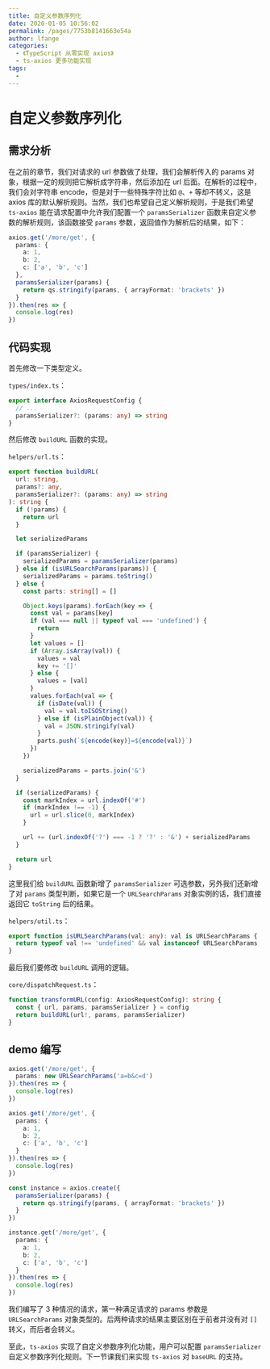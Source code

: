 ```yaml
---
title: 自定义参数序列化
date: 2020-01-05 10:56:02
permalink: /pages/7753b8141663e54a
author: lfange
categories: 
  - 《TypeScript 从零实现 axios》
  - ts-axios 更多功能实现
tags: 
  - 
---
```

# 自定义参数序列化

## 需求分析

在之前的章节，我们对请求的 url 参数做了处理，我们会解析传入的 params 对象，根据一定的规则把它解析成字符串，然后添加在 url 后面。在解析的过程中，我们会对字符串 encode，但是对于一些特殊字符比如 `@`、`+` 等却不转义，这是 axios 库的默认解析规则。当然，我们也希望自己定义解析规则，于是我们希望 `ts-axios` 能在请求配置中允许我们配置一个 `paramsSerializer` 函数来自定义参数的解析规则，该函数接受 `params` 参数，返回值作为解析后的结果，如下：

```typescript
axios.get('/more/get', {
  params: {
    a: 1,
    b: 2,
    c: ['a', 'b', 'c']
  },
  paramsSerializer(params) {
    return qs.stringify(params, { arrayFormat: 'brackets' })
  }
}).then(res => {
  console.log(res)
})
```

## 代码实现

首先修改一下类型定义。

`types/index.ts`：

```typescript
export interface AxiosRequestConfig {
  // ...
  paramsSerializer?: (params: any) => string
}
```

然后修改 `buildURL` 函数的实现。

`helpers/url.ts`：

```typescript
export function buildURL(
  url: string,
  params?: any,
  paramsSerializer?: (params: any) => string
): string {
  if (!params) {
    return url
  }

  let serializedParams

  if (paramsSerializer) {
    serializedParams = paramsSerializer(params)
  } else if (isURLSearchParams(params)) {
    serializedParams = params.toString()
  } else {
    const parts: string[] = []

    Object.keys(params).forEach(key => {
      const val = params[key]
      if (val === null || typeof val === 'undefined') {
        return
      }
      let values = []
      if (Array.isArray(val)) {
        values = val
        key += '[]'
      } else {
        values = [val]
      }
      values.forEach(val => {
        if (isDate(val)) {
          val = val.toISOString()
        } else if (isPlainObject(val)) {
          val = JSON.stringify(val)
        }
        parts.push(`${encode(key)}=${encode(val)}`)
      })
    })

    serializedParams = parts.join('&')
  }

  if (serializedParams) {
    const markIndex = url.indexOf('#')
    if (markIndex !== -1) {
      url = url.slice(0, markIndex)
    }

    url += (url.indexOf('?') === -1 ? '?' : '&') + serializedParams
  }

  return url
}
```

这里我们给 `buildURL` 函数新增了 `paramsSerializer` 可选参数，另外我们还新增了对 `params` 类型判断，如果它是一个 `URLSearchParams` 对象实例的话，我们直接返回它 `toString` 后的结果。

`helpers/util.ts`：

```typescript
export function isURLSearchParams(val: any): val is URLSearchParams {
  return typeof val !== 'undefined' && val instanceof URLSearchParams
}
```

最后我们要修改 `buildURL` 调用的逻辑。

`core/dispatchRequest.ts`：

```typescript
function transformURL(config: AxiosRequestConfig): string {
  const { url, params, paramsSerializer } = config
  return buildURL(url!, params, paramsSerializer)
}
```

## demo 编写

```typescript
axios.get('/more/get', {
  params: new URLSearchParams('a=b&c=d')
}).then(res => {
  console.log(res)
})

axios.get('/more/get', {
  params: {
    a: 1,
    b: 2,
    c: ['a', 'b', 'c']
  }
}).then(res => {
  console.log(res)
})

const instance = axios.create({
  paramsSerializer(params) {
    return qs.stringify(params, { arrayFormat: 'brackets' })
  }
})

instance.get('/more/get', {
  params: {
    a: 1,
    b: 2,
    c: ['a', 'b', 'c']
  }
}).then(res => {
  console.log(res)
})
```

我们编写了 3 种情况的请求，第一种满足请求的 params 参数是 `URLSearchParams` 对象类型的。后两种请求的结果主要区别在于前者并没有对 `[]` 转义，而后者会转义。

至此，`ts-axios` 实现了自定义参数序列化功能，用户可以配置 `paramsSerializer` 自定义参数序列化规则。下一节课我们来实现 `ts-axios` 对 `baseURL` 的支持。
